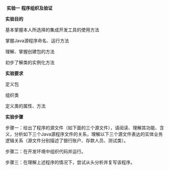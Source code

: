 ​                                                                                        **实验一**  **程序组织及验证**

 

**实验目的**

基本掌握本人所选择的集成开发工具的使用方法

掌握Java源程序命名、运行方法

理解、掌握创建包的方法

初步了解类的实例化方法

**实验要求**

定义包

组织类

定义类的属性、方法

**实验步骤**

步骤一：给出了程序的源文件（如下面的三个源文件），请阅读、理解其功能、含义，分析如下三个Java源程序文件的关系，理解以下三个源文件表达的实体业务逻辑关系（源文件分别描述了银行账户、存款人员、测试类）。

步骤二：在开发环境中组织代码并运行。

步骤三：在理解上述程序的情况下，尝试从头分析并复写该程序。